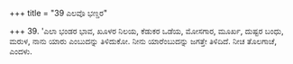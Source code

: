 +++
title = "39 ಎಲವೊ ಭಣ್ಡರ"

+++
39. 'ಎಲಾ ಭಂಡರ ಭಾವ, ಖೂಳರ ನಿಲಯ, ಕೆಡುಕರ ಒಡೆಯ, ಮೋಸಗಾರ, ಮೂರ್ಖ, ದುಷ್ಟರ ಬಂಧು, ಮರುಳ, ನಾನು ಯಾರು ಎಂಬುದನ್ನು ತಿಳಿದುಕೋ. ನೀನು ಯಾರೆಂಬುದನ್ನು ಜಗತ್ತೇ ತಿಳಿದಿದೆ. ನೀಚ ತೊಲಗಾಚೆ, ಎಂದಳು.